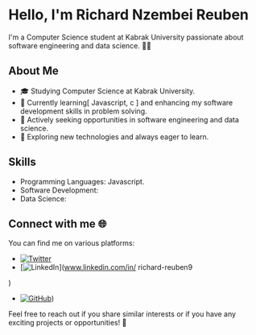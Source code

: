 # Hello, I'm Richard Nzembei Reuben

I'm a Computer Science student at Kabrak University passionate about software engineering and data science. 👨‍💻

## About Me

- 🎓 Studying Computer Science at Kabrak University.
- 🌱 Currently learning[ Javascript, c  ] and enhancing my software development skills in problem solving.
- 💼 Actively seeking opportunities in software engineering and data science.
- 🤔 Exploring new technologies and always eager to learn.

## Skills

- Programming Languages: Javascript.
- Software Development: 
- Data Science:

## Connect with me 🌐



You can find me on various platforms:

- [![Twitter](twitter.png)](https://twitter.com/your_twitter_handle)
- [![LinkedIn](linkedin.png)](www.linkedin.com/in/
richard-reuben9

)
- [![GitHub](github.png)](https://github.com/your_username))

Feel free to reach out if you share similar interests or if you have any exciting projects or opportunities! 🚀

